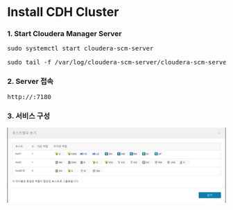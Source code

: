 # Install CDH Cluster

### 1. Start Cloudera Manager Server
<pre>
sudo systemctl start cloudera-scm-server

sudo tail -f /var/log/cloudera-scm-server/cloudera-scm-server.log
</pre>

### 2. Server 접속
<pre>
http://<server_host>:7180
</pre>


### 3. 서비스 구성

![ex_screenshot](./캡처_cluster구성.PNG)
